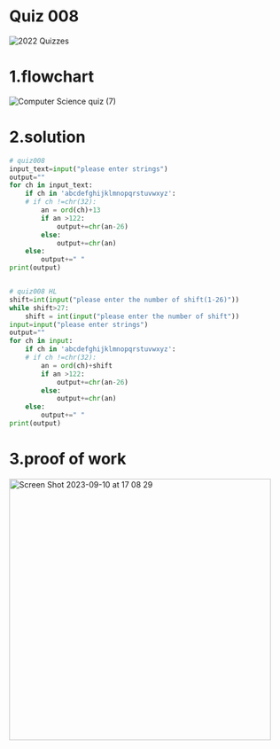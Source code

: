 # Quiz 008
![2022  Quizzes](https://github.com/Happa1/unit1-2024/assets/142579414/ef7a3370-7589-4c86-b132-2842a2dc129f)

# 1.flowchart
![Computer Science quiz (7)](https://github.com/Happa1/unit1-2024/assets/142579414/a425a1ac-0307-462c-a00c-c46e7d71cc46)

# 2.solution
```.py
# quiz008
input_text=input("please enter strings")
output=""
for ch in input_text:
    if ch in 'abcdefghijklmnopqrstuvwxyz':
    # if ch !=chr(32):
        an = ord(ch)+13
        if an >122:
            output+=chr(an-26)
        else:
            output+=chr(an)
    else:
        output+=" "
print(output)


# quiz008 HL
shift=int(input("please enter the number of shift(1-26)"))
while shift>27:
    shift = int(input("please enter the number of shift"))
input=input("please enter strings")
output=""
for ch in input:
    if ch in 'abcdefghijklmnopqrstuvwxyz':
    # if ch !=chr(32):
        an = ord(ch)+shift
        if an >122:
            output+=chr(an-26)
        else:
            output+=chr(an)
    else:
        output+=" "
print(output)
```
# 3.proof of work
<img width="472" alt="Screen Shot 2023-09-10 at 17 08 29" src="https://github.com/Happa1/unit1-2024/assets/142579414/9fbca073-f7a8-4e6c-9a19-79d9e59fe255">

